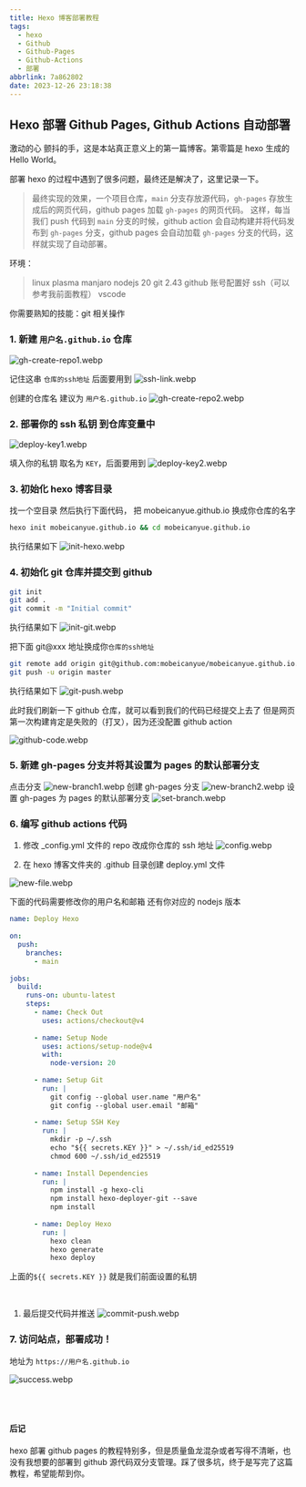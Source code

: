 ```yaml
---
title: Hexo 博客部署教程
tags:
  - hexo
  - Github
  - Github-Pages
  - Github-Actions
  - 部署
abbrlink: 7a862802
date: 2023-12-26 23:18:38
---
```


## Hexo 部署 Github Pages, Github Actions 自动部署

激动的心 颤抖的手，这是本站真正意义上的第一篇博客。第零篇是 hexo 生成的 Hello World。

部署 hexo 的过程中遇到了很多问题，最终还是解决了，这里记录一下。

> 最终实现的效果，一个项目仓库，`main` 分支存放源代码，`gh-pages` 存放生成后的网页代码，github pages 加载 `gh-pages` 的网页代码。
> 这样，每当我们 push 代码到 `main` 分支的时候，github action 会自动构建并将代码发布到 `gh-pages` 分支，github pages 会自动加载 `gh-pages` 分支的代码，这样就实现了自动部署。

环境：

> linux plasma manjaro
> nodejs 20
> git 2.43
> github 账号配置好 ssh（可以参考我前面教程）
> vscode

你需要熟知的技能：git 相关操作



### 1. 新建 `用户名.github.io` 仓库

![gh-create-repo1.webp](gh-create-repo1.webp)

记住这串 `仓库的ssh地址` 后面要用到
![ssh-link.webp](ssh-link.webp)

创建的仓库名 建议为 `用户名.github.io`
![gh-create-repo2.webp](gh-create-repo2.webp)

### 2. 部署你的 ssh 私钥 到仓库变量中

![deploy-key1.webp](deploy-key1.webp)

填入你的私钥 取名为 `KEY`，后面要用到
![deploy-key2.webp](deploy-key2.webp)

### 3. 初始化 hexo 博客目录

找一个空目录 然后执行下面代码，
把 mobeicanyue.github.io 换成你仓库的名字

```bash
hexo init mobeicanyue.github.io && cd mobeicanyue.github.io
```
执行结果如下
![init-hexo.webp](init-hexo.webp)

### 4. 初始化 git 仓库并提交到 github

```bash
git init
git add .
git commit -m "Initial commit"
```
执行结果如下
![init-git.webp](init-git.webp)

把下面 git@xxx 地址换成你`仓库的ssh地址`

```bash
git remote add origin git@github.com:mobeicanyue/mobeicanyue.github.io.git
git push -u origin master
```
执行结果如下
![git-push.webp](git-push.webp)

此时我们刷新一下 github 仓库，就可以看到我们的代码已经提交上去了
但是网页第一次构建肯定是失败的（打叉），因为还没配置 github action

![github-code.webp](github-code.webp)

### 5. 新建 gh-pages 分支并将其设置为 pages 的默认部署分支

点击分支
![new-branch1.webp](new-branch1.webp)
创建 gh-pages 分支
![new-branch2.webp](new-branch2.webp)
设置 gh-pages 为 pages 的默认部署分支
![set-branch.webp](set-branch.webp)


### 6. 编写 github actions 代码

1) 修改 _config.yml 文件的 repo 改成你仓库的 ssh 地址
![config.webp](config.webp)

2) 在 hexo 博客文件夹的 .github 目录创建 deploy.yml 文件

![new-file.webp](new-file.webp)

下面的代码需要修改你的用户名和邮箱
还有你对应的 nodejs 版本

```yml
name: Deploy Hexo
 
on:
  push:
    branches:
      - main
 
jobs:
  build:
    runs-on: ubuntu-latest
    steps:
      - name: Check Out
        uses: actions/checkout@v4
 
      - name: Setup Node
        uses: actions/setup-node@v4
        with:
          node-version: 20
 
      - name: Setup Git
        run: |
          git config --global user.name "用户名"
          git config --global user.email "邮箱"
 
      - name: Setup SSH Key
        run: |
          mkdir -p ~/.ssh
          echo "${{ secrets.KEY }}" > ~/.ssh/id_ed25519
          chmod 600 ~/.ssh/id_ed25519
 
      - name: Install Dependencies
        run: |
          npm install -g hexo-cli
          npm install hexo-deployer-git --save
          npm install
 
      - name: Deploy Hexo
        run: |
          hexo clean
          hexo generate
          hexo deploy
```

上面的`${{ secrets.KEY }}` 就是我们前面设置的私钥

<br>

1) 最后提交代码并推送
![commit-push.webp](commit-push.webp)

### 7. 访问站点，部署成功！
地址为 `https://用户名.github.io`

![success.webp](success.webp)

<br>
<br>

#### 后记
hexo 部署 github pages 的教程特别多，但是质量鱼龙混杂或者写得不清晰，也没有我想要的部署到 github 源代码双分支管理。踩了很多坑，终于是写完了这篇教程，希望能帮到你。